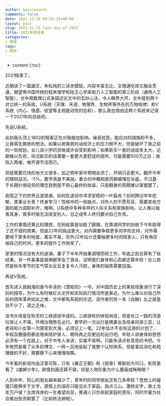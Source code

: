 ```yaml
---
author: baixiaoustc
comments: false
date: 2021-12-31 09:54:23+00:00
layout: post
slug: 2021-12-31-last-day-of-2021
title: 2021年终总结
categories:
- 随笔
tags:
- 跨年 
---
```


* content 
{:toc}

2021结束了。

近期读了一篇雄文，朱松纯的三读赤壁赋，内容丰富无比，文理通吃却又融会贯通，期望用中国传统的程朱理学和陆王心学来助力人工智能的第三阶段（通用人工智能），文中用数理公式来描述古文中的玄妙心法，令人眼界大开。文中提到两个对立统一的系统，U系统（天理、天道、物理界、生物界等外在的万物规律）和V系统（内心、情感、欲望等主观能动性的总和），那么我也借由这两个系统来记录一下2021年的总结吧。

先说U系统。

此刻我头顶上1802的租客正在对我施加影响。噪音扰民，能应对的措施却不多，让我萌生换房的想法。如果以房换房的话经济上的压力倒不大，但是破坏了我之前的一些规划，女儿读小学的资格或许会受到影响；如果新买一套的话成本太大，近期难以负担，何况新买的话需要一套更大更舒适的居所，可能需要500万之巨；故陷入两难，唯开源节流而已。

但是需要花钱的地方又很多，加之明年家中预期会添丁，开销只会更大。翻开今年的理财战况，-5%，数字真是不美丽。重仓的中概和医药都被埋在谷底，不过基于长期价值投资的理念我倒是不担心最终的收益，只是翻身的周期难以掌握罢了。

疫情之下的世界云波诡谲，如何在波动中寻求安稳的一叶扁舟？如何跨过中年忧郁、使事业长青？终身学习！性格中的一些缺点，对外人的不愿苟且，需要其他方面的能力调配补齐，难啊。U系统中多种多样的人际关系和家族影响，让人难以独善其身，很多时候无法改变别人，总之成年人终归要对自己负责。

工作的事情还算比较理想，在蚂蚁算是站稳了脚跟，在靠谱同学的协助下今年取得了还不错的效果。但是22年的挑战更大，对内需要争取更多同学的支持，对外需要啃下更多的地盘，着实不易。另外22年估计还要抽更多时间陪家人，只有再压缩自己的时间，更多的提升工作效率了。

家里的情况没有大的波澜，妻子下半年开始重调理而轻工作，年底之前总算有了些结果。另一件喜事是我俩都学会了游泳，证明我们身体和心态都还算年轻！女儿依然是秋冬季节的支气管炎反反复复令人汗颜，身体的锻炼需要加强。

再说V系统。

首先进入我脑海的是今年读的《潜规则》一书，对中国历史上的某些现象进行了深刻的描写，为什么有时候红头文件和实际执行情况所差甚远，为什么难以对自己所处的团体革命如此之难，文中都有系统的论述。该作者的另一本《血酬》比之就差劲不少了，读之乏味。

该书大体是在秋天的三峡游途中读的。三峡游轮的体验尚佳，但是长江一路的浮游垃圾让人不堪，环境治理势在必行。更早的一次出行是携妻女及母亲同游三亚，让老母和小女第一次感受到大海，必须记上一笔。22年估计不会有远游的计划了，年假及健康假都会用来陪护家人，期待再之后更远的出行吧。年轻人讲身体和思想必须有一个在路上，对于中年人来讲，实属不易啊，只能多读点有意思的书吧。今年依然是看了众多的博文，一砖一瓦地垒起了我整个认知体系，但是事后消化和梳理做的不好，需要静下心来慢慢咀嚼。

今年看的影视作品泛善可陈，只有《雍正王朝》和《勋章》等剧较为可口。影院里看了《雄狮少年》，剧情刻画还算不错，但是人物形象为什么要画成眯眯眼？

人到中年，知心的朋友越来越少了，青年时的同学朋友还有几多牵挂？思想上的碰撞只能移步于文字，感情上的温存只能见长于家庭。指点江山，激扬文字，粪土当年万户侯？主席伟岸的一生难望向背，普通人只负担起家庭的责任，同时尽量为社会做出些贡献罢了（比如依法纳税）。
